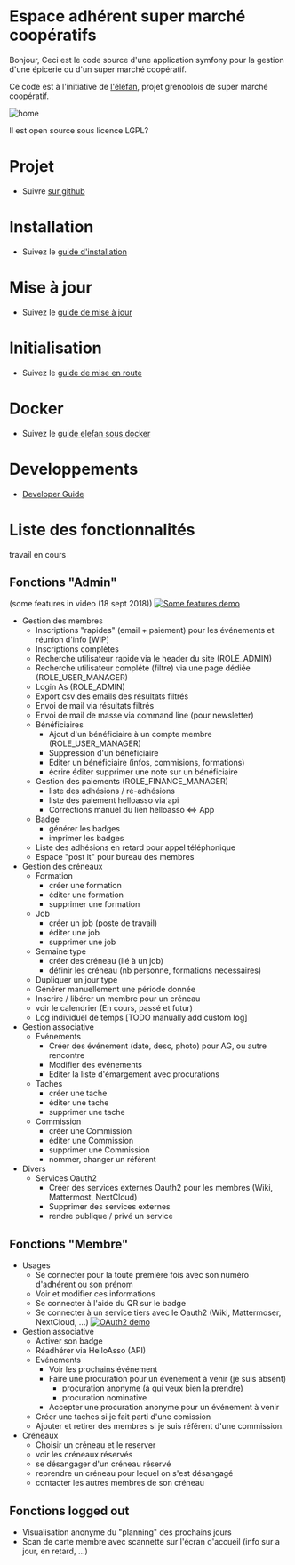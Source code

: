 Espace adhérent super marché coopératifs
========================

Bonjour,
Ceci est le code source d'une application symfony pour la gestion d'une épicerie ou d'un super marché
coopératif.

Ce code est à l'initiative de [l'éléfan](https://lelefan.org/), projet grenoblois de super marché coopératif.

![home](doc/images/homepage_25102018.png)

Il est open source sous licence LGPL?

# Projet

* Suivre [sur github](https://github.com/elefan-grenoble/gestion-compte/projects/2) 

# Installation

* Suivez le [guide d'installation](doc/install.md)

# Mise à jour

* Suivez le [guide de mise à jour](doc/maj.md)

# Initialisation

* Suivez le [guide de mise en route](doc/start.md)

# Docker

* Suivez le [guide elefan sous docker](doc/docker.md)

# Developpements

* [Developer Guide](doc/dev.md)

# Liste des fonctionnalités 
travail en cours

## Fonctions "Admin"
(some features in video (18 sept 2018))
[![Some features demo](http://img.youtube.com/vi/7rKr5UjAI-w/0.jpg)](https://www.youtube.com/watch?v=7rKr5UjAI-w "admin demo")
* Gestion des membres
    * Inscriptions "rapides" (email + paiement) pour les événements et réunion d'info [WIP]
    * Inscriptions complètes
    * Recherche utilisateur rapide via le header du site (ROLE_ADMIN)
    * Recherche utilisateur compléte (filtre) via une page dédiée (ROLE_USER_MANAGER)
    * Login As (ROLE_ADMIN)
    * Export csv des emails des résultats filtrés
    * Envoi de mail via résultats filtrés
    * Envoi de mail de masse via command line (pour newsletter)
    * Bénéficiaires
        * Ajout d'un bénéficiaire à un compte membre (ROLE_USER_MANAGER)
        * Suppression d'un bénéficiaire
        * Editer un bénéficiaire (infos, commisions, formations)
        * écrire éditer supprimer une note sur un bénéficiaire
    * Gestion des paiements (ROLE_FINANCE_MANAGER)
        * liste des adhésions / ré-adhésions
        * liste des paiement helloasso via api
        * Corrections manuel du lien helloasso <=> App
    * Badge
        * générer les badges
        * imprimer les badges
    * Liste des adhésions en retard pour appel téléphonique
    * Espace "post it" pour bureau des membres
* Gestion des créneaux
    * Formation
        * créer une formation        
        * éditer une formation
        * supprimer une formation
    * Job
        * créer un job (poste de travail)        
        * éditer une job
        * supprimer une job
    * Semaine type
        * créer des créneau (lié à un job)
        * définir les créneau (nb personne, formations necessaires)
    * Dupliquer un jour type
    * Générer manuellement une période donnée
    * Inscrire / libérer un membre pour un créneau
    * voir le calendrier (En cours, passé et futur)
    * Log individuel de temps [TODO manually add custom log]
* Gestion associative
    * Evénements
        * Créer des événement (date, desc, photo) pour AG, ou autre rencontre
        * Modifier des événements
        * Editer la liste d'émargement avec procurations
    * Taches
        * créer une tache
        * éditer une tache
        * supprimer une tache
    * Commission
        * créer une Commission
        * éditer une Commission
        * supprimer une Commission
        * nommer, changer un référent
* Divers
    * Services Oauth2
        * Créer des services externes Oauth2 pour les membres (Wiki, Mattermost, NextCloud)
        * Supprimer des services externes
        * rendre publique / privé un service

## Fonctions "Membre"
* Usages
    * Se connecter pour la toute première fois avec son numéro d'adhérent ou son prénom
    * Voir et modifier ces informations
    * Se connecter à l'aide du QR sur le badge
    * Se connecter à un service tiers avec le Oauth2 (Wiki, Mattermoser, NextCloud, ...)
    [![OAuth2 demo](http://img.youtube.com/vi/sghxx1VqIp4/0.jpg)](https://www.youtube.com/watch?v=sghxx1VqIp4 "OAuth 2 demo")
* Gestion associative
    * Activer son badge
    * Réadhérer via HelloAsso (API)
    * Evénements
        * Voir les prochains événement
        * Faire une procuration pour un événement à venir (je suis absent)
            * procuration anonyme (à qui veux bien la prendre)
            * procuration nominative
        * Accepter une procuration anonyme pour un événement à venir
    * Créer une taches si je fait parti d'une comission
    * Ajouter et retirer des membres si je suis référent d'une commission.
* Créneaux
    * Choisir un créneau et le reserver
    * voir les créneaux réservés
    * se désangager d'un créneau réservé
    * reprendre un créneau pour lequel on s'est désangagé
    * contacter les autres membres de son créneau
    
## Fonctions logged out
* Visualisation anonyme du "planning" des prochains jours
* Scan de carte membre avec scannette sur l'écran d'accueil (info sur a jour, en retard, ...)
